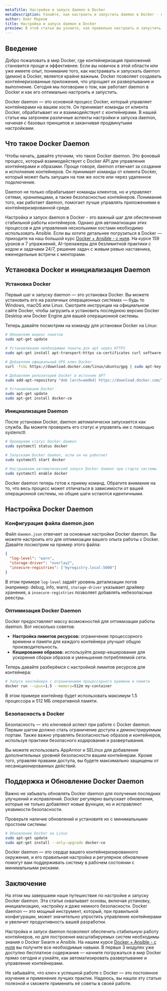 ```yaml
---
metaTitle: Настройка и запуск daemon в Docker
metaDescription: Узнайте, как настроить и запустить daemon в Docker - от создания Dockerfile до оптимизации процессов и настройки безопасности
author: Олег Марков
title: Настройка и запуск daemon в Docker
preview: В этой статье вы узнаете, как правильно настроить и запустить daemon в Docker, включая советы по оптимизации и безопасности
---
```


## Введение

Добро пожаловать в мир Docker, где контейнеризация приложений становится проще и эффективнее. Если вы новичок в этой области или уже имеете опыт, понимание того, как настраивать и запускать daemon (демон) в Docker, является крайне важным. Docker позволяет создавать контейнеризованные приложения, что упрощает их развертывание и выполнение. Сегодня мы поговорим о том, как работает daemon в Docker и как его оптимально настроить и запустить.

Docker daemon — это основной процесс Docker, который управляет контейнерами на вашем хосте. Он принимает команды от клиента Docker, обрабатывает их и взаимодействует с контейнерами. В нашей статье мы затронем различные аспекты настройки и запуска daemon, начиная с базовых принципов и заканчивая продвинутыми настройками.

## Что такое Docker Daemon

Чтобы начать, давайте уточним, что такое Docker daemon. Это фоновый процесс, который взаимодействует с Docker API для управления контейнерами и образами. Проще говоря, daemon отвечает за создание и исполнение контейнеров. Он принимает команды от клиента Docker, который может быть запущен на том же хосте или через удаленное подключение.

Daemon не только обрабатывает команды клиентов, но и управляет сетями, хранилищами, а также безопасностью контейнеров. Понимание того, как работает daemon, помогает лучше управлять приложениями в контейнеризированной среде.

Настройка и запуск daemon в Docker - это важный шаг для обеспечения стабильной работы контейнеров. Однако для автоматизации этих процессов и для управления несколькими хостами необходимо использовать Ansible. Если вы хотите детальнее погрузиться в Docker — приходите на наш большой курс [Docker + Ansible - с нуля](https://purpleschool.ru/course/docker?utm_source=knowledgebase&utm_medium=text&utm_campaign=Nastroyka_i_zapusk_daemon_v_Docker). На курсе 159 уроков и 7 упражнений, AI-тренажеры для безлимитной практики с кодом и задачами 24/7, решение задач с живым ревью наставника, еженедельные встречи с менторами.

## Установка Docker и инициализация Daemon

### Установка Docker

Первый шаг к запуску daemon — это установка Docker. Вы можете установить его на различных операционных системах — будь то Windows, macOS или Linux. Смотрите инструкции на официальном сайте Docker, чтобы загрузить и установить последнюю версию Docker Desktop или Docker Engine для вашей операционной системы.

Теперь давайте посмотрим на команду для установки Docker на Linux:

```bash
# Обновляем индекс пакетов
sudo apt-get update

# Устанавливаем необходимые пакеты для apt через HTTPS
sudo apt-get install apt-transport-https ca-certificates curl software-properties-common

# Добавляем официальный GPG ключ Docker
curl -fsSL https://download.docker.com/linux/ubuntu/gpg | sudo apt-key add -

# Добавляем репозиторий Docker в источник APT
sudo add-apt-repository "deb [arch=amd64] https://download.docker.com/linux/ubuntu $(lsb_release -cs) stable"

# Устанавливаем Docker
sudo apt-get update
sudo apt-get install docker-ce
```

### Инициализация Daemon

После установки Docker, daemon автоматически запускается как служба. Вы можете проверить его статус и управлять им с помощью systemctl:

```bash
# Проверяем статус Docker daemon
sudo systemctl status docker

# Запускаем Docker daemon, если он не работает
sudo systemctl start docker

# Настраиваем автоматический запуск Docker daemon при старте системы
sudo systemctl enable docker
```

Docker daemon теперь готов к приему команд. Обратите внимание на то, что весь процесс может отличаться в зависимости от вашей операционной системы, но общие шаги остаются идентичными.

## Настройка Docker Daemon

### Конфигурация файла daemon.json

Файл `daemon.json` отвечает за основные настройки Docker daemon. Вы можете настроить его для оптимизации вашего опыта работы с Docker. Давайте посмотрим на пример этого файла:

```json
{
  "log-level": "warn",
  "storage-driver": "overlay2",
  "insecure-registries": ["myregistry.local:5000"]
}
```

В этом примере `log-level` задаёт уровень детализации логов (например: debug, info, warn), `storage-driver` указывает драйвер хранения, а `insecure-registries` позволяет добавлять небезопасные реестры.

### Оптимизация Docker Daemon

Docker предоставляет массу возможностей для оптимизации работы daemon. Вот несколько советов:

- **Настройка лимитов ресурсов:** ограничение процессорного времени и памяти для каждого контейнера улучшит общую производительность.
- **Кеширование образов:** используйте докер-кеширование для ускорения сборки образов и уменьшения потребляемой сети.

Теперь давайте разберёмся с настройкой лимитов ресурсов для контейнера:

```bash
# Запуск контейнера с ограничением процессорного времени и памяти
docker run --cpus=1.5 --memory=512m my-container
```

В этом примере контейнер будет использовать максимум 1.5 процессора и 512 МБ оперативной памяти.

### Безопасность в Docker

Безопасность — это ключевой аспект при работе с Docker daemon. Первым шагом должно стать ограничение доступа к демонстрируемым портам. Также важно управлять безопасностью образов и контейнеров, используя практики безопасного кодирования и развертывания.

Вы можете использовать AppArmor и SELinux для добавления дополнительных уровней безопасности вашим контейнерам. Кроме того, управляя правами доступа, вы будете максимально защищены от несанкционированных действий.

## Поддержка и Обновление Docker Daemon

Важно не забывать обновлять Docker daemon для получения последних улучшений и исправлений. Docker регулярно выпускает обновления, которые не только добавляют новые функции, но и исправляют уязвимости безопасности.

Проверьте наличие обновлений и установите их с минимальными простоем системы:

```bash
# Обновление Docker на Linux
sudo apt-get update
sudo apt-get install --only-upgrade docker-ce
```

Docker daemon — это сердце вашего контейнеризированного окружения, и его правильная настройка и регулярное обновление помогут вам поддерживать систему в рабочем состоянии с минимальными рисками.

## Заключение

На этом мы завершаем наше путешествие по настройке и запуску Docker daemon. Эта статья охватывает основы, включая установку, инициализацию, настройку и даже немного безопасности. Docker daemon — это мощный инструмент, который, при правильной конфигурации, может значительно упростить управление контейнерами и увеличит продуктивность вашей разработки.

Настройка и запуск daemon позволяют обеспечить стабильную работу контейнеров, но для построения масштабируемых систем необходимы знания о Docker Swarm и Ansible. На нашем курсе [Docker + Ansible - с нуля](https://purpleschool.ru/course/docker?utm_source=knowledgebase&utm_medium=text&utm_campaign=Nastroyka_i_zapusk_daemon_v_Docker) вы получите все необходимые навыки. В первых 3 модулях уже доступно бесплатное содержание — начните погружаться в мир Docker прямо сегодня и узнайте, как автоматизировать развертывание и управление контейнерами.

Не забывайте, что ключ к успешной работе с Docker — это постоянное изучение и применение лучших практик. Надеюсь, вы нашли эту статью полезной и сможете применить её советы в своей работе.
